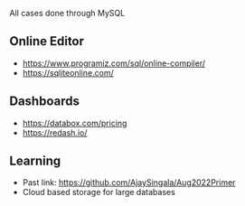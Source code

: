 All cases done through MySQL

## Online Editor
- https://www.programiz.com/sql/online-compiler/
- https://sqliteonline.com/

## Dashboards
- https://databox.com/pricing
- https://redash.io/

## Learning
- Past link: https://github.com/AjaySingala/Aug2022Primer
- Cloud based storage for large databases
